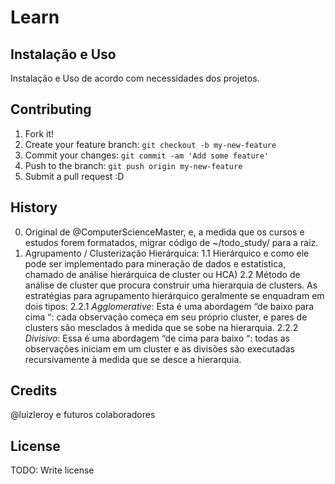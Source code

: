 # Learn

## Instalação e Uso 
Instalação e Uso de acordo com necessidades dos projetos.

## Contributing
1. Fork it!
2. Create your feature branch: `git checkout -b my-new-feature`
3. Commit your changes: `git commit -am 'Add some feature'`
4. Push to the branch: `git push origin my-new-feature`
5. Submit a pull request :D

## History
0. Original de @ComputerScienceMaster, e, a medida que os cursos e estudos forem formatados, migrar código de ~/todo_study/ para a raiz.
1. Agrupamento / Clusterização Hierárquica:
	1.1 Hierárquico e como ele pode ser implementado para mineração de dados e estatística, chamado de análise hierárquica de cluster ou HCA)
	2.2 Método de análise de cluster que procura construir uma hierarquia de clusters. As estratégias para agrupamento hierárquico geralmente se enquadram em dois tipos:
		2.2.1 _Agglomerative_: Esta é uma abordagem “de baixo para cima “: cada observação começa em seu próprio cluster, e pares de clusters são mesclados à medida que se sobe na hierarquia.
		2.2.2 _Divisivo_: Essa é uma abordagem “de cima para baixo “: todas as observações iniciam em um cluster e as divisões são executadas recursivamente à medida que se desce a hierarquia.

## Credits
@luizleroy e futuros colaboradores

## License
TODO: Write license
